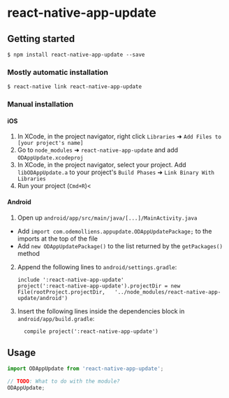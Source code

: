 
# react-native-app-update

## Getting started

`$ npm install react-native-app-update --save`

### Mostly automatic installation

`$ react-native link react-native-app-update`

### Manual installation


#### iOS

1. In XCode, in the project navigator, right click `Libraries` ➜ `Add Files to [your project's name]`
2. Go to `node_modules` ➜ `react-native-app-update` and add `ODAppUpdate.xcodeproj`
3. In XCode, in the project navigator, select your project. Add `libODAppUpdate.a` to your project's `Build Phases` ➜ `Link Binary With Libraries`
4. Run your project (`Cmd+R`)<

#### Android

1. Open up `android/app/src/main/java/[...]/MainActivity.java`
  - Add `import com.odemolliens.appupdate.ODAppUpdatePackage;` to the imports at the top of the file
  - Add `new ODAppUpdatePackage()` to the list returned by the `getPackages()` method
2. Append the following lines to `android/settings.gradle`:
  	```
  	include ':react-native-app-update'
  	project(':react-native-app-update').projectDir = new File(rootProject.projectDir, 	'../node_modules/react-native-app-update/android')
  	```
3. Insert the following lines inside the dependencies block in `android/app/build.gradle`:
  	```
      compile project(':react-native-app-update')
  	```


## Usage
```javascript
import ODAppUpdate from 'react-native-app-update';

// TODO: What to do with the module?
ODAppUpdate;
```
  
